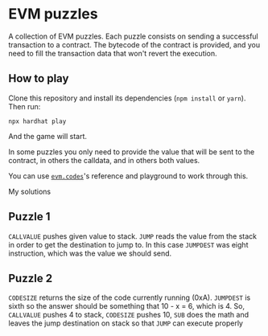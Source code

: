 # EVM puzzles

A collection of EVM puzzles. Each puzzle consists on sending a successful transaction to a contract. The bytecode of the contract is provided, and you need to fill the transaction data that won't revert the execution.

## How to play

Clone this repository and install its dependencies (`npm install` or `yarn`). Then run:

```
npx hardhat play
```

And the game will start.

In some puzzles you only need to provide the value that will be sent to the contract, in others the calldata, and in others both values.

You can use [`evm.codes`](https://www.evm.codes/)'s reference and playground to work through this.

My solutions

## Puzzle 1
<code>CALLVALUE</code> pushes given value to stack. <code>JUMP</code> reads the value from the stack in order to get the destination to jump to. In this case <code>JUMPDEST</code> was eight instruction, which was the value we should send.

## Puzzle 2
<code>CODESIZE</code> returns the size of the code currently running (0xA). <code>JUMPDEST</code> is sixth so the answer should be something that 10 - x = 6, which is 4. So, <code>CALLVALUE</code> pushes 4 to stack, <code>CODESIZE</code> pushes 10, <code>SUB</code> does the math and leaves the jump destination on stack so that <code>JUMP</code> can execute properly

